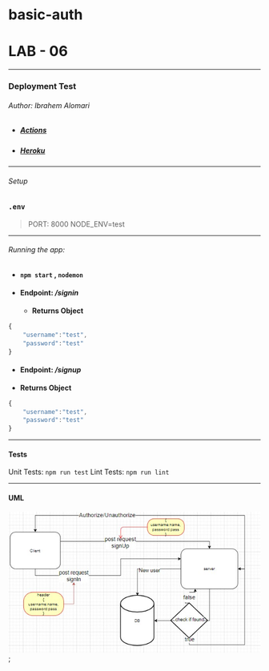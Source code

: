 # basic-auth


# LAB - 06
---
### Deployment Test

###### Author: Ibrahem Alomari

* ##### [Actions](https://github.com/ibrahemomari/basic-auth/actions)

* ##### [Heroku](https://ibrahem-basic-api-server.herokuapp.com/)

---
###### Setup


### `.env`
 > PORT: 8000
 >NODE_ENV=test


---

###### Running the app:

* ####  `npm start` , `nodemon`

* #### Endpoint: */signin*
    * **Returns Object**

```javascript
{
    "username":"test",
    "password":"test"
}
```

* #### Endpoint: */signup*
* **Returns Object**

```javascript
{
    "username":"test",
    "password":"test"
}
```

---

#### Tests
Unit Tests: `npm run test`
Lint Tests: `npm run lint`

---

#### UML

![](lab06.jpg);